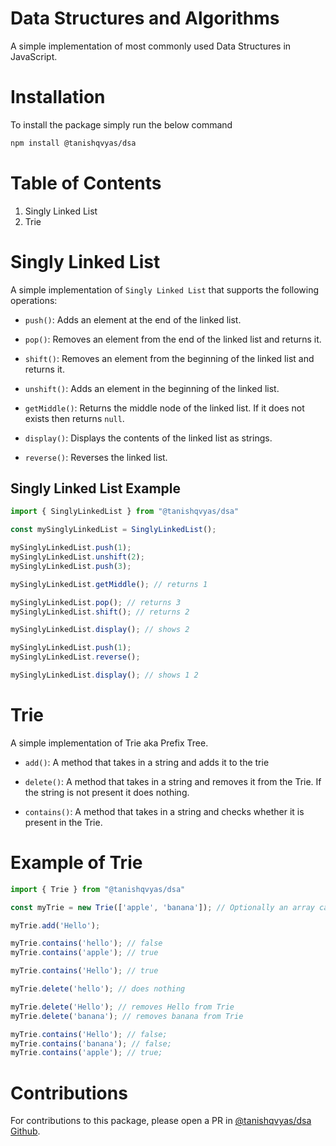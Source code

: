 # Data Structures and Algorithms

A simple implementation of most commonly used Data Structures in JavaScript.

# Installation

To install the package simply run the below command

```bash
npm install @tanishqvyas/dsa
```

# Table of Contents

1. Singly Linked List
2. Trie


# Singly Linked List

A simple implementation of `Singly Linked List` that supports the following operations:

* `push()`: Adds an element at the end of the linked list. 

* `pop()`: Removes an element from the end of the linked list and returns it.

* `shift()`: Removes an element from the beginning of the linked list and returns it.

* `unshift()`: Adds an element in the beginning of the linked list.

* `getMiddle()`: Returns the middle node of the linked list. If it does not exists then returns `null`.

* `display()`: Displays the contents of the linked list as strings.

* `reverse()`: Reverses the linked list.

## Singly Linked List Example

```javascript
import { SinglyLinkedList } from "@tanishqvyas/dsa"

const mySinglyLinkedList = SinglyLinkedList();

mySinglyLinkedList.push(1);
mySinglyLinkedList.unshift(2);
mySinglyLinkedList.push(3);

mySinglyLinkedList.getMiddle(); // returns 1

mySinglyLinkedList.pop(); // returns 3
mySinglyLinkedList.shift(); // returns 2

mySinglyLinkedList.display(); // shows 2

mySinglyLinkedList.push(1);
mySinglyLinkedList.reverse();

mySinglyLinkedList.display(); // shows 1 2
```


# Trie

A simple implementation of Trie aka Prefix Tree.

* `add()`: A method that takes in a string and adds it to the trie

* `delete()`: A method that takes in a string and removes it from the Trie. If the string is not present it does nothing.

* `contains()`: A method that takes in a string and checks whether it is present in the Trie.

# Example of Trie


```javascript
import { Trie } from "@tanishqvyas/dsa"

const myTrie = new Trie(['apple', 'banana']); // Optionally an array can be passed to prefill the Trie with these words

myTrie.add('Hello');

myTrie.contains('hello'); // false
myTrie.contains('apple'); // true

myTrie.contains('Hello'); // true

myTrie.delete('hello'); // does nothing

myTrie.delete('Hello'); // removes Hello from Trie
myTrie.delete('banana'); // removes banana from Trie

myTrie.contains('Hello'); // false;
myTrie.contains('banana'); // false;
myTrie.contains('apple'); // true;
```

# Contributions

For contributions to this package, please open a PR in [@tanishqvyas/dsa Github](https://github.com/tanishqvyas/dsa).